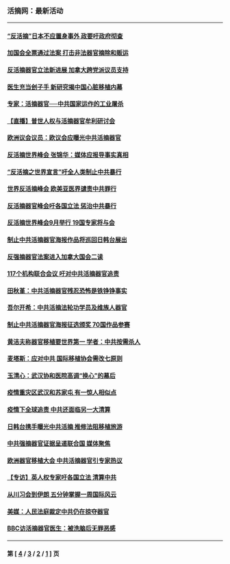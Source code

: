 ### 活摘网：最新活动
---
#### [“反活摘”日本不应置身事外 政要吁政府彻查](../../pages/nf5883/n13971188.md?05270430) 
#### [加国会全票通过法案 打击非法器官摘除和贩运](../../pages/nf5883/n13884924.md?05270430) 
#### [反活摘器官立法新进展 加拿大跨党派议员支持](../../pages/nf5883/n13876061.md?05270430) 
#### [医生充当刽子手 新研究揭中国心脏移植内幕](../../pages/nf5883/n13772291.md?05270430) 
#### [专家：活摘器官──中共国家运作的工业屠杀](../../pages/nf5883/n13761178.md?05270430) 
#### [【直播】普世人权与活摘器官牟利研讨会](../../pages/nf5883/n13425146.md?05270430) 
#### [欧洲议会议员：欧议会应曝光中共活摘器官](../../pages/nf5883/n13336571.md?05270430) 
#### [反活摘世界峰会 张锦华：媒体应报导事实真相](../../pages/nf5883/n13278502.md?05270430) 
#### [“反活摘之世界宣言”吁全人类制止中共暴行](../../pages/nf5883/n13259730.md?05270430) 
#### [世界反活摘峰会 欧美亚医界谴责中共罪行](../../pages/nf5883/n13253550.md?05270430) 
#### [反活摘器官峰会吁各国立法 惩治中共暴行](../../pages/nf5883/n13245052.md?05270430) 
#### [反活摘世界峰会9月举行 19国专家将与会](../../pages/nf5883/n13201492.md?05270430) 
#### [制止中共活摘器官海报作品将巡回日韩台展出](../../pages/nf5883/n13177791.md?05270430) 
#### [反强摘器官法案进入加拿大国会二读](../../pages/nf5883/n13033450.md?05270430) 
#### [117个机构联合会议 吁对中共活摘器官追责](../../pages/nf5883/n12775087.md?05270430) 
#### [田秋堇：中共活摘器官残忍恐怖是铁铮铮事实](../../pages/nf5883/n12702148.md?05270430) 
#### [吾尔开希：中共活摘法轮功学员及维族人器官](../../pages/nf5883/n12693197.md?05270430) 
#### [制止中共活摘器官海报征选颁奖 70国作品参赛](../../pages/nf5883/n12692050.md?05270430) 
#### [黄洁夫称器官移植要世界第一 学者：中共按需杀人](../../pages/nf5883/n12572329.md?05270430) 
#### [麦塔斯：应对中共 国际移植协会需改七原则](../../pages/nf5883/n12514711.md?05270430) 
#### [玉清心：武汉协和医院高调“换心”的幕后](../../pages/nf5883/n12298730.md?05270430) 
#### [疫情重灾区武汉和苏家屯 有一惊人相似点](../../pages/nf5883/n12150824.md?05270430) 
#### [疫情下全球追责 中共还面临另一大清算](../../pages/nf5883/n12070397.md?05270430) 
#### [日韩台携手曝光中共活摘 推修法阻移植旅游](../../pages/nf5883/n11712046.md?05270430) 
#### [中共强摘器官证据呈递联合国 媒体聚焦](../../pages/nf5883/n11546426.md?05270430) 
#### [欧洲器官移植大会 中共活摘器官引专家热议](../../pages/nf5883/n11539095.md?05270430) 
#### [【专访】英人权专家吁各国立法 清算中共](../../pages/nf5883/n11367315.md?05270430) 
#### [从川习会到伊朗 五分钟掌握一周国际风云](../../pages/nf5883/n11338520.md?05270430) 
#### [美媒：人民法庭裁定中共仍在掠夺器官](../../pages/nf5883/n11334897.md?05270430) 
#### [BBC访活摘器官医生：被洗脑后无罪恶感](../../pages/nf5883/n11335935.md?05270430) 

---
#### 第 [ [4](./4.md?05270430) / [3](./3.md?05270430) / [2](./2.md?05270430) / [1](./1.md?05270430) ] 页
